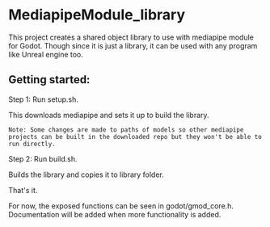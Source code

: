 # MediapipeModule_library

This project creates a shared object library to use with mediapipe module for Godot.
Though since it is just a library, it can be used with any program like Unreal engine too.

## Getting started:

Step 1: Run setup.sh.

This downloads mediapipe and sets it up to build the library.

`Note: Some changes are made to paths of models so other mediapipe projects can be built in the downloaded repo but they won't be able to run directly.`

Step 2: Run build.sh.

Builds the library and copies it to library folder.

That's it.

For now, the exposed functions can be seen in godot/gmod_core.h. Documentation will be added when more functionality is added.
